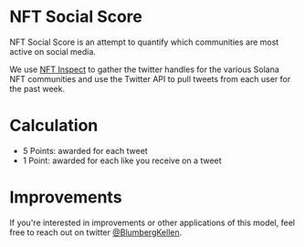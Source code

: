 # NFT Social Score
NFT Social Score is an attempt to quantify which communities are most active on social media.

We use [NFT Inspect](https://www.nftinspect.xyz/) to gather the twitter handles for the various Solana NFT communities and use the Twitter API to pull tweets from each user for the past week.

# Calculation
- 5 Points: awarded for each tweet
- 1 Point: awarded for each like you receive on a tweet

# Improvements
If you're interested in improvements or other applications of this model, feel free to reach out on twitter [@BlumbergKellen](https://twitter.com/BlumbergKellen).